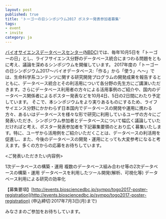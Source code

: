 ```yaml
---
layout: post
published: true
title: 'トーゴーの日シンポジウム2017 ポスター発表参加者募集'
tags:
- event
- invite
category: ja
---
```

[バイオサイエンスデータベースセンター(NBDC)](http://biosciencedbc.jp/)では、毎年10月5日を「トーゴーの日」とし、ライフサイエンス分野のデータベース統合にまつわる問題をともに考え、議論を深めるシンポジウムを開催しています。
2017年度の「トーゴーの日シンポジウム2017～バイオデータベース:「作る」から「使う」へ～」では、生命科学系コンテンツに関する研究開発プログラムの開発成果を報告するとともに、データベース統合とその利活用について各分野の先生方にご講演いただきます。さらにデータベース利用者の方々による活用事例のご紹介や、国内のデータベース関係者によるポスター発表などを10月4日、5日の2日間にわたり予定しています。
そこで、本シンポジウムをより実りあるものにするため、ライフサイエンス分野にかかわらず日本国内でデータベースの開発や運用に携わる方々、あるいはデータベースを様々な形で研究に利用しているユーザの方々にご発表いただき、シンポジウム参加者とデータベースについて幅広く議論していただければと考え、ポスター発表参加者を下記募集要領のとおり広く募集いたします。特に、ユーザから活用例をご紹介いただくことは、データベースの利活用を促進し、また、今後のデータベースの開発・運用にとっても大変参考になると考えます。多くの方からの応募をお待ちしています。

 

<ご発表いただきたい内容例>

1次データベースの構築・運用
複数のデータベース組み合わせ等の2次データベースの構築・運用
データベースを利用したツール開発(解析、可視化等)
データベース利用による研究の効率化
 

【募集要項】[http://events.biosciencedbc.jp/sympo/togo2017-poster-registration](http://events.biosciencedbc.jp/sympo/togo2017-poster-registration)
(申込締切:2017年7月3日(月)まで)

みなさまのご参加をお待ちしています。